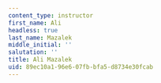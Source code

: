 ```yaml
---
content_type: instructor
first_name: Ali
headless: true
last_name: Mazalek
middle_initial: ''
salutation: ''
title: Ali Mazalek
uid: 89ec10a1-96e6-07fb-bfa5-d8734e30fcab
---
```

